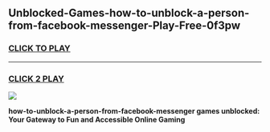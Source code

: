 
## Unblocked-Games-how-to-unblock-a-person-from-facebook-messenger-Play-Free-0f3pw
<h3>
<a href="https://premium76.site?title=how-to-unblock-a-person-from-facebook-messenger&ref=20M">CLICK TO PLAY</a></h3>
<hr>

<h3>
<a href="https://premium76.site?title=how-to-unblock-a-person-from-facebook-messenger&ref=20M">CLICK 2 PLAY</a>
  
</h3>

<a href="https://premium76.site?title=how-to-unblock-a-person-from-facebook-messenger&ref=19M"><img src="https://clearcache.store/games.png"></a>


**how-to-unblock-a-person-from-facebook-messenger games unblocked: Your Gateway to Fun and Accessible Online Gaming**
